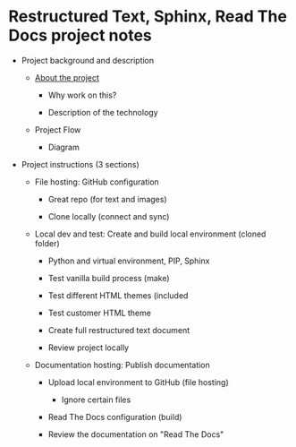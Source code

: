 # Restructured Text, Sphinx, Read The Docs project notes

-   Project background and description

    -   [About the project](about.md)

        -   Why work on this?

        -   Description of the technology

    -   Project Flow

        -   Diagram

-   Project instructions (3 sections)

    -   File hosting: GitHub configuration

        -   Great repo (for text and images)

        -   Clone locally (connect and sync)

    -   Local dev and test: Create and build local environment (cloned folder)

        -   Python and virtual environment, PIP, Sphinx

        -   Test vanilla build process (make)

        -   Test different HTML themes (included

        -   Test customer HTML theme

        -   Create full restructured text document

        -   Review project locally

    -   Documentation hosting: Publish documentation

        -   Upload local environment to GitHub (file hosting)

            -   Ignore certain files

        -   Read The Docs configuration (build)

        -   Review the documentation on "Read The Docs"
